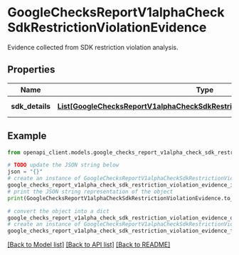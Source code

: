 # GoogleChecksReportV1alphaCheckSdkRestrictionViolationEvidence

Evidence collected from SDK restriction violation analysis.

## Properties

Name | Type | Description | Notes
------------ | ------------- | ------------- | -------------
**sdk_details** | [**List[GoogleChecksReportV1alphaCheckSdkRestrictionViolationEvidenceSdkDetails]**](GoogleChecksReportV1alphaCheckSdkRestrictionViolationEvidenceSdkDetails.md) | SDKs in violation. | [optional] 

## Example

```python
from openapi_client.models.google_checks_report_v1alpha_check_sdk_restriction_violation_evidence import GoogleChecksReportV1alphaCheckSdkRestrictionViolationEvidence

# TODO update the JSON string below
json = "{}"
# create an instance of GoogleChecksReportV1alphaCheckSdkRestrictionViolationEvidence from a JSON string
google_checks_report_v1alpha_check_sdk_restriction_violation_evidence_instance = GoogleChecksReportV1alphaCheckSdkRestrictionViolationEvidence.from_json(json)
# print the JSON string representation of the object
print(GoogleChecksReportV1alphaCheckSdkRestrictionViolationEvidence.to_json())

# convert the object into a dict
google_checks_report_v1alpha_check_sdk_restriction_violation_evidence_dict = google_checks_report_v1alpha_check_sdk_restriction_violation_evidence_instance.to_dict()
# create an instance of GoogleChecksReportV1alphaCheckSdkRestrictionViolationEvidence from a dict
google_checks_report_v1alpha_check_sdk_restriction_violation_evidence_from_dict = GoogleChecksReportV1alphaCheckSdkRestrictionViolationEvidence.from_dict(google_checks_report_v1alpha_check_sdk_restriction_violation_evidence_dict)
```
[[Back to Model list]](../README.md#documentation-for-models) [[Back to API list]](../README.md#documentation-for-api-endpoints) [[Back to README]](../README.md)


